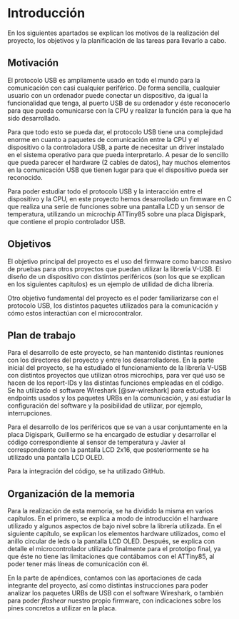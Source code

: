 <!-- Leave a blank line before the title -->

# Introducción

En los siguientes apartados se explican los motivos de la realización del proyecto, los objetivos y la planificación de las tareas para llevarlo a cabo.



## Motivación

El protocolo USB es ampliamente usado en todo el mundo para la comunicación con casi cualquier periférico. De forma sencilla, cualquier usuario con un ordenador puede conectar un dispositivo, da igual la funcionalidad que tenga, al puerto USB de su ordenador y éste reconocerlo para que pueda comunicarse con la CPU y realizar la función para la que ha sido desarrollado.

Para que todo esto se pueda dar, el protocolo USB tiene una complejidad enorme en cuanto a paquetes de comunicación entre la CPU y el dispositivo o la controladora USB, a parte de necesitar un driver instalado en el sistema operativo para que pueda interpretarlo. A pesar de lo sencillo que pueda parecer el hardware (2 cables de datos), hay muchos elementos en la comunicación USB que tienen lugar para que el dispositivo pueda ser reconocido.

Para poder estudiar todo el protocolo USB y la interacción entre el dispositivo y la CPU, en este proyecto hemos desarrollado un firmware en C que realiza una serie de funciones sobre una pantalla LCD y un sensor de temperatura, utilizando un microchip ATTiny85 sobre una placa Digispark, que contiene el propio controlador USB.



## Objetivos

El objetivo principal del proyecto es el uso del firmware como banco masivo de pruebas para otros proyectos que puedan utilizar la librería V-USB. El diseño de un dispositivo con distintos periféricos (son los que se explican en los siguientes capítulos) es un ejemplo de utilidad de dicha librería. 

Otro objetivo fundamental del proyecto es el poder familiarizarse con el protocolo USB, los distintos paquetes utilizados para la comunicación y cómo estos interactúan con el microcontralor. 



## Plan de trabajo

Para el desarrollo de este proyecto, se han mantenido distintas reuniones con los directores del proyecto y entre los desarrolladores. En la parte inicial del proyecto, se ha estudiado el funcionamiento de la librería V-USB con distintos proyectos que utilizan otros microchips, para ver qué uso se hacen de los report-IDs y las distintas funciones empleadas en el código. Se ha utilizado el software Wireshark [@sw-wireshark] para estudiar los endpoints usados y los paquetes URBs en la comunicación, y así estudiar la configuración del software y la posibilidad de utilizar, por ejemplo, interrupciones.

Para el desarrollo de los periféricos que se van a usar conjuntamente en la placa Digispark, Guillermo se ha encargado de estudiar y desarrollar el código correspondiente al sensor de temperatura y Javier al correspondiente con la pantalla LCD 2x16, que posteriormente se ha utilizado una pantalla LCD OLED.

Para la integración del código, se ha utilizado GitHub.




## Organización de la memoria

Para la realización de esta memoria, se ha dividido la misma en varios capítulos. En el primero, se explica a modo de introducción el hardware utilizado y algunos aspectos de bajo nivel sobre la librería utilizada. En el siguiente capítulo, se explican los elementos hardware utilizados, como el anillo circular de leds o la pantalla LCD OLED. Después, se explica con detalle el microcontrolador utilizado finalmente para el prototipo final, ya que éste no tiene las limitaciones que contábamos con el ATTiny85, al poder tener más líneas de comunicación con él.

En la parte de apéndices, contamos con las aportaciones de cada integrante del proyecto, así como distintas instrucciones para poder analizar los paquetes URBs de USB con el software Wireshark, o también para poder *flashear* nuestro propio firmware, con indicaciones sobre los pines concretos a utilizar en la placa.